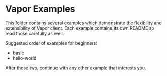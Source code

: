 # Vapor Examples

This folder contains several examples which demonstrate the flexibility and extensibility of Vapor client. Each example contains its own README so read those carefully as well.

Suggested order of examples for beginners:

* basic
* hello-world

After those two, continue with any other example that interests you.
